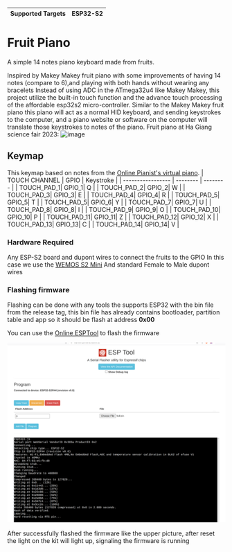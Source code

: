 | Supported Targets | ESP32-S2 |
| ----------------- | -------- |

# Fruit Piano 

A simple 14 notes piano keyboard made from fruits.

Inspired by Makey Makey fruit piano with some improvements of having 14 notes (compare to 6),and playing with both hands without wearing any bracelets
Instead of using ADC in the ATmega32u4 like Makey Makey, this project utilize the built-in touch function and the advance touch processing of the affordable esp32s2 micro-controller.
Similar to the Makey Makey fruit piano this piano will act as a normal HID keyboard, and sending keystrokes to the computer, and a piano website or software on the computer will translate those keystrokes to notes of the piano.
Fruit piano at Ha Giang science fair 2023:
![image](./resources/Pictures/HG23.png)

## Keymap
This keymap based on notes from the [Online Pianist's virtual piano](https://www.onlinepianist.com/virtual-piano).
| TOUCH CHANNEL | GPIO | Keystroke |
| ----------------- | -------- | -------- |
| TOUCH_PAD_1| GPIO_1| Q |
| TOUCH_PAD_2| GPIO_2| W |
| TOUCH_PAD_3| GPIO_3| E |
| TOUCH_PAD_4| GPIO_4| R |
| TOUCH_PAD_5| GPIO_5| T |
| TOUCH_PAD_5| GPIO_6| Y |
| TOUCH_PAD_7| GPIO_7| U |
| TOUCH_PAD_8| GPIO_8| I |
| TOUCH_PAD_9| GPIO_9| O |
| TOUCH_PAD_10| GPIO_10| P |
| TOUCH_PAD_11| GPIO_11| Z |
| TOUCH_PAD_12| GPIO_12| X |
| TOUCH_PAD_13| GPIO_13| C |
| TOUCH_PAD_14| GPIO_14| V |

### Hardware Required

Any ESP-S2 board and dupont wires to connect the fruits to the GPIO
In this case we use the [WEMOS S2 Mini](https://www.wemos.cc/en/latest/s2/s2_mini.html)
And standard Female to Male dupont wires

### Flashing firmware
Flashing can be done with any tools the supports ESP32 with the bin file from the release tag, this bin file has already contains bootloader, partition table and app so it should be flash at address **0x00**

You can use the [Online ESPTool](https://espressif.github.io/esptool-js/) to flash the firmware  

![image](./resources/Pictures/flashing.png)

After successfully flashed the firmware like the upper picture, after reset the light on the kit will light up, signaling the firmware is running
